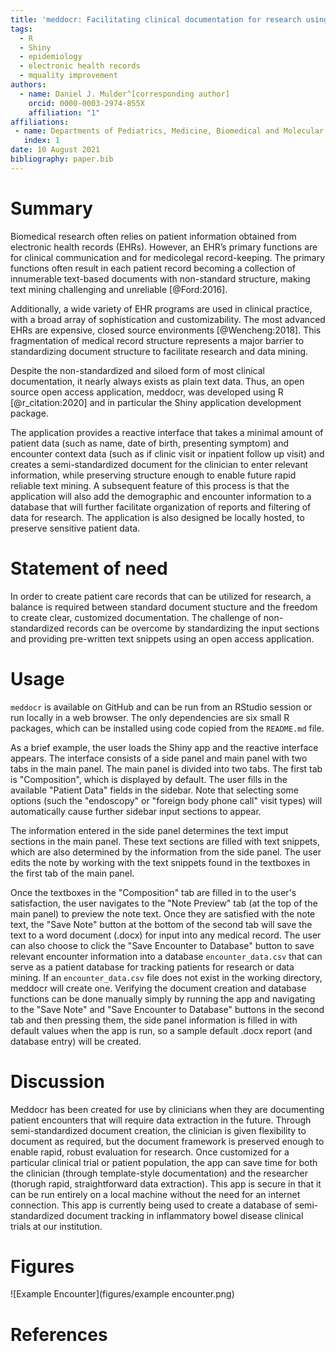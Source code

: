 ```yaml
---
title: 'meddocr: Facilitating clinical documentation for research using R'
tags:
  - R
  - Shiny
  - epidemiology
  - electronic health records
  - mquality improvement
authors:
  - name: Daniel J. Mulder^[corresponding author]
    orcid: 0000-0003-2974-855X
    affiliation: "1"
affiliations:
 - name: Departments of Pediatrics, Medicine, Biomedical and Molecular Sciences, Queen’s University, Kingston, Ontario, Canada
   index: 1
date: 10 August 2021
bibliography: paper.bib
---
```


# Summary

Biomedical research often relies on patient information obtained from electronic health records (EHRs). However, an EHR’s primary functions are for clinical communication and for medicolegal record-keeping. The primary functions often result in each patient record becoming a collection of innumerable text-based documents with non-standard structure, making text mining challenging and unreliable [@Ford:2016].

Additionally, a wide variety of EHR programs are used in clinical practice, with a broad array of sophistication and customizability. The most advanced EHRs are expensive, closed source environments [@Wencheng:2018]. This fragmentation of medical record structure represents a major barrier to standardizing document structure to facilitate research and data mining.

Despite the non-standardized and siloed form of most clinical documentation, it nearly always exists as plain text data. Thus, an open source open access application, meddocr, was developed using R [@r_citation:2020] and in particular the Shiny application development package.

The application provides a reactive interface that takes a minimal amount of patient data (such as name, date of birth, presenting symptom) and encounter context data (such as if clinic visit or inpatient follow up visit) and creates a semi-standardized document for the clinician to enter relevant information, while preserving structure enough to enable future rapid reliable text mining. A subsequent feature of this process is that the application will also add the demographic and encounter information to a database that will further facilitate organization of reports and filtering of data for research. The application is also designed be locally hosted, to preserve sensitive patient data.

# Statement of need

In order to create patient care records that can be utilized for research, a balance is required between standard document stucture and the freedom to create clear, customized documentation. The challenge of non-standardized records can be overcome by standardizing the input sections and providing pre-written text snippets using an open access application.

# Usage

`meddocr` is available on GitHub and can be run from an RStudio session or run locally in a web browser. The only dependencies are six small R packages, which can be installed using code copied from the `README.md` file.

As a brief example, the user loads the Shiny app and the reactive interface appears. The interface consists of a side panel and main panel with two tabs in the main panel. The main panel is divided into two tabs. The first tab is "Composition", which is displayed by default. The user fills in the available "Patient Data" fields in the sidebar. Note that selecting some options (such the "endoscopy" or "foreign body phone call" visit types) will automatically cause further sidebar input sections to appear.

The information entered in the side panel determines the text imput sections in the main panel. These text sections are filled with text snippets, which are also determined by the information from the side panel. The user edits the note by working with the text snippets found in the textboxes in the first tab of the main panel.

Once the textboxes in the "Composition" tab are filled in to the user's satisfaction, the user navigates to the "Note Preview" tab (at the top of the main panel) to preview the note text. Once they are satisfied with the note text, the "Save Note" button at the bottom of the second tab will save the text to a word document (.docx) for input into any medical record. The user can also choose to click the "Save Encounter to Database" button to save relevant encounter information into a database `encounter_data.csv` that can serve as a patient database for tracking patients for research or data mining. If an `encounter_data.csv` file does not exist in the working directory, meddocr will create one. Verifying the document creation and database functions can be done manually simply by running the app and navigating to the "Save Note" and "Save Encounter to Database" buttons in the second tab and then pressing them, the side panel information is filled in with default values when the app is run, so a sample default .docx report (and database entry) will be created.

# Discussion

Meddocr has been created for use by clinicians when they are documenting patient encounters that will require data extraction in the future. Through semi-standardized document creation, the clinician is given flexibility to document as required, but the document framework is preserved enough to enable rapid, robust evaluation for research. Once customized for a particular clinical trial or patient population, the app can save time for both the clinician (through template-style documentation) and the researcher (thorugh rapid, straightforward data extraction). This app is secure in that it can be run entirely on a local machine without the need for an internet connection. This app is currently being used to create a database of semi-standardized document tracking in inflammatory bowel disease clinical trials at our institution.

# Figures

![Example Encounter](figures/example encounter.png)

# References


